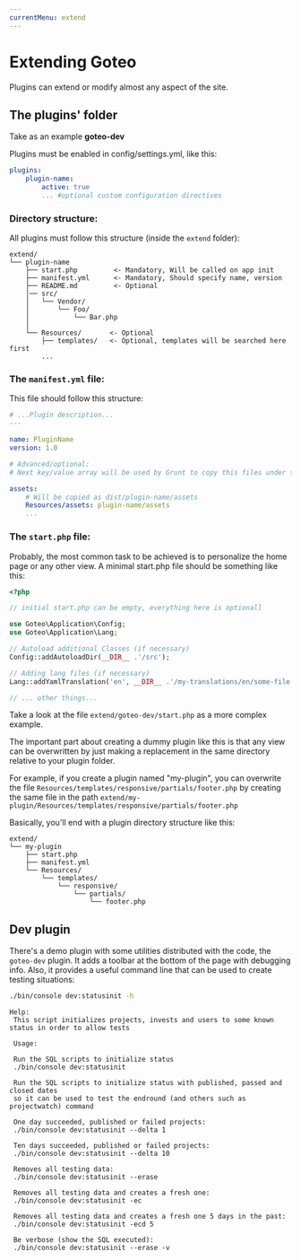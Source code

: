 ```yaml
---
currentMenu: extend
---
```

Extending Goteo
===============

Plugins can extend or modify almost any aspect of the site.

The plugins' folder
-------------------

Take as an example **goteo-dev**

Plugins must be enabled in config/settings.yml, like this:

```yaml
plugins:
    plugin-name:
        active: true
        ... #optional custom configuration directives
```

### Directory structure:

All plugins must follow this structure (inside the `extend` folder):

```
extend/
└── plugin-name
    ├── start.php         <- Mandatory, Will be called on app init
    ├── manifest.yml      <- Mandatory, Should specify name, version
    ├── README.md         <- Optional
    │── src/
    │   └── Vendor/
    │       └── Foo/
    │           └── Bar.php
    │
    └── Resources/       <- Optional
        ├── templates/   <- Optional, templates will be searched here first
        ...

```


### The `manifest.yml` file:

This file should follow this structure:

```yaml
# ...Plugin description...
---

name: PluginName
version: 1.0

# Advanced/optional:
# Next key/value array will be used by Grunt to copy this files under the "dist/" directory

assets:
    # Will be copied as dist/plugin-name/assets
    Resources/assets: plugin-name/assets
    ...
```


### The `start.php` file:

Probably, the most common task to be achieved is to personalize the home page or any other view. A minimal start.php file should be something like this:

```php
<?php

// initial start.php can be empty, everything here is optionall

use Goteo\Application\Config;
use Goteo\Application\Lang;

// Autoload additional Classes (if necessary)
Config::addAutoloadDir(__DIR__ .'/src');

// Adding lang files (if necessary)
Lang::addYamlTranslation('en', __DIR__ .'/my-translations/en/some-file.yml');

// ... other things...

```

Take a look at the file  `extend/goteo-dev/start.php`  as a more complex example.

The important part about creating a dummy plugin like this is that any view can be overwritten by just making a replacement in the same directory relative to your plugin folder.

For example, if you create a plugin named "my-plugin", you can overwrite the file `Resources/templates/responsive/partials/footer.php` by creating the same file in the path `extend/my-plugin/Resources/templates/responsive/partials/footer.php`

Basically, you'll end with a plugin directory structure like this:

```
extend/
└── my-plugin
    ├── start.php
    ├── manifest.yml
    └── Resources/
        └── templates/
            └── responsive/
                └── partials/
                    └── footer.php

```


## Dev plugin

There's a demo plugin with some utilities distributed with the code, the  `goteo-dev` plugin.
It adds a toolbar at the bottom of the page with debugging info.
Also, it provides a useful command line that can be used to create testing situations:

```bash
./bin/console dev:statusinit -h
```

```
Help:
 This script initializes projects, invests and users to some known status in order to allow tests
 
 Usage:
 
 Run the SQL scripts to initialize status
 ./bin/console dev:statusinit
 
 Run the SQL scripts to initialize status with published, passed and closed dates
 so it can be used to test the endround (and others such as projectwatch) command
 
 One day succeeded, published or failed projects:
 ./bin/console dev:statusinit --delta 1
 
 Ten days succeeded, published or failed projects:
 ./bin/console dev:statusinit --delta 10
 
 Removes all testing data:
 ./bin/console dev:statusinit --erase
 
 Removes all testing data and creates a fresh one:
 ./bin/console dev:statusinit -ec
 
 Removes all testing data and creates a fresh one 5 days in the past:
 ./bin/console dev:statusinit -ecd 5
 
 Be verbose (show the SQL executed):
 ./bin/console dev:statusinit --erase -v

```
